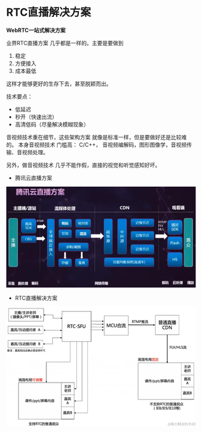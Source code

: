 # RTC直播解决方案

**WebRTC一站式解决方案**

业界RTC直播方案 几乎都是一样的。主要是要做到 
1. 稳定
2. 方便接入
3. 成本最低

这样才能够更好的生存下去，甚至脱颖而出。

技术要点：
* 低延迟
* 秒开（快速出流）
* 高清低码（尽量解决模糊现象）

音视频技术重在细节，这些架构方案 就像是标准一样，但是要做好还是比较难的。 
本身音视频技术 门槛高： C/C++， 音视频编解码，图形图像学，音视频传输、音视频处理。

另外，做音视频技术 几乎不能作假，直接的视觉和听觉感知好坏。

* 腾讯云直播方案

![腾讯云直播方案](./腾讯云直播方案.png)


* RTC直播解决方案

![RTC直播解决方案](./RTC直播解决方案.png)
